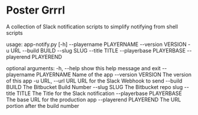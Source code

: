 # Poster Grrrl
A collection of Slack notification scripts to simplify notifying from shell scripts

usage: app-notify.py [-h] --playername PLAYERNAME --version VERSION -u URL --build BUILD --slug SLUG --title TITLE --playerbase PLAYERBASE --playerend PLAYEREND

optional arguments:
  -h, --help                show this help message and exit
  --playername PLAYERNAME   Name of the app
  --version VERSION         The version of this app
  -u URL, --url URL         URL for the Slack Webhook to send
  --build BUILD             The Bitbucket Build Number
  --slug SLUG               The Bitbucket repo slug
  --title TITLE             The Title for the Slack notification
  --playerbase PLAYERBASE   The base URL for the production app
  --playerend PLAYEREND     The URL portion after the build number
